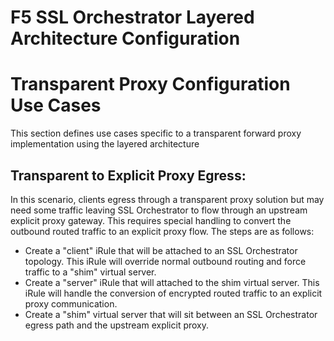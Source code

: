 # F5 SSL Orchestrator Layered Architecture Configuration
# Transparent Proxy Configuration Use Cases
This section defines use cases specific to a transparent forward proxy implementation using the layered architecture

## Transparent to Explicit Proxy Egress:
In this scenario, clients egress through a transparent proxy solution but may need some traffic leaving SSL Orchestrator to flow through an upstream explicit proxy gateway. This requires special handling to convert the outbound routed traffic to an explicit proxy flow. The steps are as follows:

- Create a "client" iRule that will be attached to an SSL Orchestrator topology. This iRule will override normal outbound routing and force traffic to a "shim" virtual server.
- Create a "server" iRule that will attached to the shim virtual server. This iRule will handle the conversion of encrypted routed traffic to an explicit proxy communication.
- Create a "shim" virtual server that will sit between an SSL Orchestrator egress path and the upstream explicit proxy.





